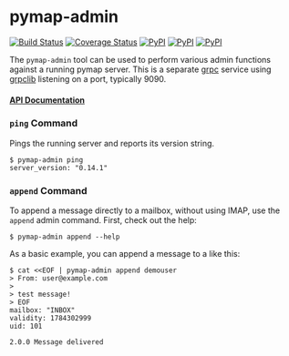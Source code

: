 pymap-admin
===========

[![Build Status](https://travis-ci.org/icgood/pymap-admin.svg?branch=master)](https://travis-ci.org/icgood/pymap-admin)
[![Coverage Status](https://coveralls.io/repos/icgood/pymap-admin/badge.svg)](https://coveralls.io/r/icgood/pymap-admin)
[![PyPI](https://img.shields.io/pypi/v/pymap-admin.svg)](https://pypi.python.org/pypi/pymap-admin)
[![PyPI](https://img.shields.io/pypi/pyversions/pymap-admin.svg)](https://pypi.python.org/pypi/pymap-admin)
[![PyPI](https://img.shields.io/pypi/l/pymap-admin.svg)](https://pypi.python.org/pypi/pymap-admin)

The `pymap-admin` tool can be used to perform various admin functions against a
running pymap server. This is a separate [grpc][2] service using [grpclib][3]
listening on a port, typically 9090.

#### [API Documentation](http://icgood.github.io/pymap-admin/)

### `ping` Command

Pings the running server and reports its version string.

```
$ pymap-admin ping
server_version: "0.14.1"
```

### `append` Command

To append a message directly to a mailbox, without using IMAP, use the
`append` admin command. First, check out the help:

```
$ pymap-admin append --help
```

As a basic example, you can append a message to a like this:

```
$ cat <<EOF | pymap-admin append demouser
> From: user@example.com
>
> test message!
> EOF
mailbox: "INBOX"
validity: 1784302999
uid: 101

2.0.0 Message delivered
```

[1]: https://github.com/icgood/pymap
[2]: https://grpc.io/
[3]: https://github.com/vmagamedov/grpclib
